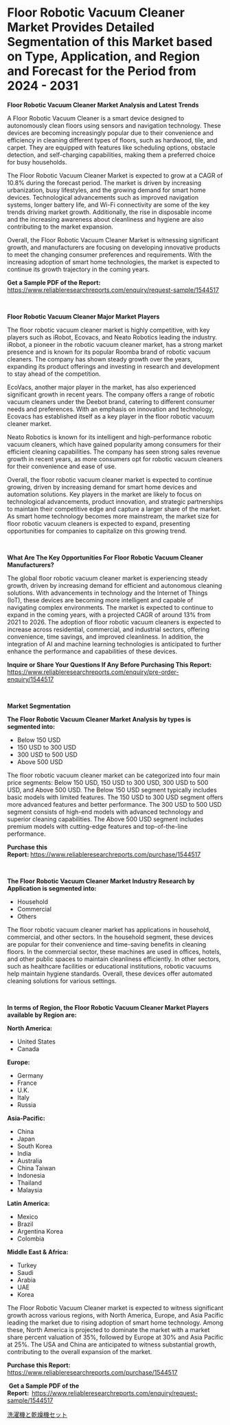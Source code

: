 <p><h1>Floor Robotic Vacuum Cleaner Market Provides Detailed Segmentation of this Market based on Type, Application, and Region and Forecast for the Period from 2024 - 2031</h1></p><p><strong>Floor Robotic Vacuum Cleaner Market Analysis and Latest Trends</strong></p>
<p><p>A Floor Robotic Vacuum Cleaner is a smart device designed to autonomously clean floors using sensors and navigation technology. These devices are becoming increasingly popular due to their convenience and efficiency in cleaning different types of floors, such as hardwood, tile, and carpet. They are equipped with features like scheduling options, obstacle detection, and self-charging capabilities, making them a preferred choice for busy households.</p><p>The Floor Robotic Vacuum Cleaner Market is expected to grow at a CAGR of 10.8% during the forecast period. The market is driven by increasing urbanization, busy lifestyles, and the growing demand for smart home devices. Technological advancements such as improved navigation systems, longer battery life, and Wi-Fi connectivity are some of the key trends driving market growth. Additionally, the rise in disposable income and the increasing awareness about cleanliness and hygiene are also contributing to the market expansion.</p><p>Overall, the Floor Robotic Vacuum Cleaner Market is witnessing significant growth, and manufacturers are focusing on developing innovative products to meet the changing consumer preferences and requirements. With the increasing adoption of smart home technologies, the market is expected to continue its growth trajectory in the coming years.</p></p>
<p><strong>Get a Sample PDF of the Report:&nbsp;</strong> <a href="https://www.reliableresearchreports.com/enquiry/request-sample/1544517">https://www.reliableresearchreports.com/enquiry/request-sample/1544517</a></p>
<p>&nbsp;</p>
<p><strong>Floor Robotic Vacuum Cleaner Major Market Players</strong></p>
<p><p>The floor robotic vacuum cleaner market is highly competitive, with key players such as iRobot, Ecovacs, and Neato Robotics leading the industry. iRobot, a pioneer in the robotic vacuum cleaner market, has a strong market presence and is known for its popular Roomba brand of robotic vacuum cleaners. The company has shown steady growth over the years, expanding its product offerings and investing in research and development to stay ahead of the competition.</p><p>EcoVacs, another major player in the market, has also experienced significant growth in recent years. The company offers a range of robotic vacuum cleaners under the Deebot brand, catering to different consumer needs and preferences. With an emphasis on innovation and technology, Ecovacs has established itself as a key player in the floor robotic vacuum cleaner market.</p><p>Neato Robotics is known for its intelligent and high-performance robotic vacuum cleaners, which have gained popularity among consumers for their efficient cleaning capabilities. The company has seen strong sales revenue growth in recent years, as more consumers opt for robotic vacuum cleaners for their convenience and ease of use.</p><p>Overall, the floor robotic vacuum cleaner market is expected to continue growing, driven by increasing demand for smart home devices and automation solutions. Key players in the market are likely to focus on technological advancements, product innovation, and strategic partnerships to maintain their competitive edge and capture a larger share of the market. As smart home technology becomes more mainstream, the market size for floor robotic vacuum cleaners is expected to expand, presenting opportunities for companies to capitalize on this growing trend.</p></p>
<p>&nbsp;</p>
<p><strong>What Are The Key Opportunities For Floor Robotic Vacuum Cleaner Manufacturers?</strong></p>
<p><p>The global floor robotic vacuum cleaner market is experiencing steady growth, driven by increasing demand for efficient and autonomous cleaning solutions. With advancements in technology and the Internet of Things (IoT), these devices are becoming more intelligent and capable of navigating complex environments. The market is expected to continue to expand in the coming years, with a projected CAGR of around 13% from 2021 to 2026. The adoption of floor robotic vacuum cleaners is expected to increase across residential, commercial, and industrial sectors, offering convenience, time savings, and improved cleanliness. In addition, the integration of AI and machine learning technologies is anticipated to further enhance the performance and capabilities of these devices.</p></p>
<p><strong>Inquire or Share Your Questions If Any Before Purchasing This Report:</strong> <a href="https://www.reliableresearchreports.com/enquiry/pre-order-enquiry/1544517">https://www.reliableresearchreports.com/enquiry/pre-order-enquiry/1544517</a></p>
<p>&nbsp;</p>
<p><strong>Market Segmentation</strong></p>
<p><strong>The Floor Robotic Vacuum Cleaner Market Analysis by types is segmented into:</strong></p>
<p><ul><li>Below 150 USD</li><li>150 USD to 300 USD</li><li>300 USD to 500 USD</li><li>Above 500 USD</li></ul></p>
<p><p>The floor robotic vacuum cleaner market can be categorized into four main price segments: Below 150 USD, 150 USD to 300 USD, 300 USD to 500 USD, and Above 500 USD. The Below 150 USD segment typically includes basic models with limited features. The 150 USD to 300 USD segment offers more advanced features and better performance. The 300 USD to 500 USD segment consists of high-end models with advanced technology and superior cleaning capabilities. The Above 500 USD segment includes premium models with cutting-edge features and top-of-the-line performance.</p></p>
<p><strong>Purchase this Report:&nbsp;</strong><a href="https://www.reliableresearchreports.com/purchase/1544517">https://www.reliableresearchreports.com/purchase/1544517</a></p>
<p>&nbsp;</p>
<p><strong>The Floor Robotic Vacuum Cleaner Market Industry Research by Application is segmented into:</strong></p>
<p><ul><li>Household</li><li>Commercial</li><li>Others</li></ul></p>
<p><p>The floor robotic vacuum cleaner market has applications in household, commercial, and other sectors. In the household segment, these devices are popular for their convenience and time-saving benefits in cleaning floors. In the commercial sector, these machines are used in offices, hotels, and other public spaces to maintain cleanliness efficiently. In other sectors, such as healthcare facilities or educational institutions, robotic vacuums help maintain hygiene standards. Overall, these devices offer automated cleaning solutions for various settings.</p></p>
<p>&nbsp;</p>
<p><strong>In terms of Region, the Floor Robotic Vacuum Cleaner Market Players available by Region are:</strong></p>
<p>
    <p> <strong> North America: </strong>
        <ul>
            <li>United States</li>
            <li>Canada</li>
        </ul>
        </p> 
    <p> <strong> Europe: </strong>
        <ul>
            <li>Germany</li>
            <li>France</li>
            <li>U.K.</li>
            <li>Italy</li>
            <li>Russia</li>
        </ul>
        </p> 
    <p> <strong> Asia-Pacific: </strong>
        <ul>
            <li>China</li>
            <li>Japan</li>
            <li>South Korea</li>
            <li>India</li>
            <li>Australia</li>
            <li>China Taiwan</li>
            <li>Indonesia</li>
            <li>Thailand</li>
            <li>Malaysia</li>
        </ul>
        </p> 
    <p> <strong> Latin America: </strong>
        <ul>
            <li>Mexico</li>
            <li>Brazil</li>
            <li>Argentina Korea</li>
            <li>Colombia</li>
        </ul>
        </p> 
    <p> <strong> Middle East & Africa: </strong>
        <ul>
            <li>Turkey</li>
            <li>Saudi</li>
            <li>Arabia</li>
            <li>UAE</li>
            <li>Korea</li>
        </ul>
    </p>
    </p>
<p><p>The Floor Robotic Vacuum Cleaner market is expected to witness significant growth across various regions, with North America, Europe, and Asia Pacific leading the market due to rising adoption of smart home technology. Among these, North America is projected to dominate the market with a market share percent valuation of 35%, followed by Europe at 30% and Asia Pacific at 25%. The USA and China are anticipated to witness substantial growth, contributing to the overall expansion of the market.</p></p>
<p><strong>Purchase this Report: </strong><a href="https://www.reliableresearchreports.com/purchase/1544517">https://www.reliableresearchreports.com/purchase/1544517</a></p>
<p>&nbsp;<strong>Get a Sample PDF of the Report:&nbsp;&nbsp;</strong><a href="https://www.reliableresearchreports.com/enquiry/request-sample/1544517">https://www.reliableresearchreports.com/enquiry/request-sample/1544517</a></p>
<p><strong></strong></p>
<p><p><a href="https://github.com/ppmazlotr77499/Market-Research-Report-List-1/blob/main/55657727157.md">洗濯機と乾燥機セット</a></p></p>